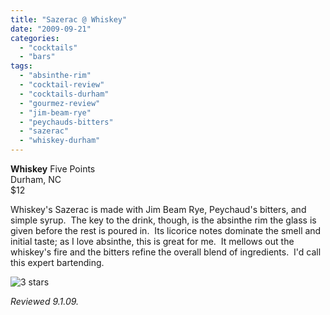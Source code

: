 ```yaml
---
title: "Sazerac @ Whiskey"
date: "2009-09-21"
categories:
  - "cocktails"
  - "bars"
tags:
  - "absinthe-rim"
  - "cocktail-review"
  - "cocktails-durham"
  - "gourmez-review"
  - "jim-beam-rye"
  - "peychauds-bitters"
  - "sazerac"
  - "whiskey-durham"
---
```


**Whiskey**
Five Points\
Durham, NC\
$12

Whiskey's Sazerac is made with Jim Beam Rye, Peychaud's bitters, and simple syrup.  The key to the drink, though, is the absinthe rim the glass is given before the rest is poured in.  Its licorice notes dominate the smell and initial taste; as I love absinthe, this is great for me.  It mellows out the whiskey's fire and the bitters refine the overall blend of ingredients.  I'd call this expert bartending.




<div class="caption">

![3 stars](http://s3.amazonaws.com/thegourmez-wpmedia/2009/02/rating_avocado1.gif "rating_avocado1")</div>


_Reviewed 9.1.09._
